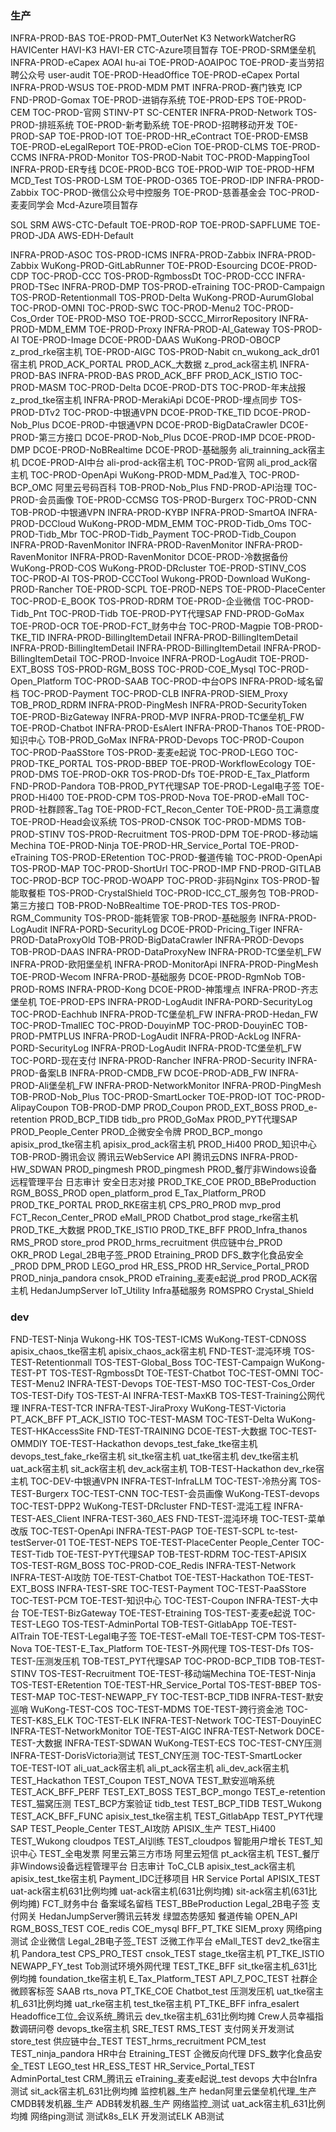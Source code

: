 ### 生产
INFRA-PROD-BAS
TOE-PROD-PMT_OuterNet
K3
NetworkWatcherRG
HAVICenter
HAVI-K3
HAVI-ER
CTC-Azure项目暂存
TOE-PROD-SRM堡垒机
INFRA-PROD-eCapex
AOAI
hu-ai
TOE-PROD-AOAIPOC
TOE-PROD-麦当劳招聘公众号
user-audit
TOE-PROD-HeadOffice
TOE-PROD-eCapex
Portal
INFRA-PROD-WSUS
TOE-PROD-MDM
PMT
INFRA-PROD-赛门铁克
ICP
FND-PROD-Gomax
TOE-PROD-进销存系统
TOE-PROD-EPS
TOE-PROD-CEM
TOC-PROD-官网
STINV-PT
SC-CENTER
INFRA-PROD-Network
TOS-PROD-排班系统
TOE-PROD-新考勤系统
TOE-PROD-招聘移动开发
TOE-PROD-SAP
TOE-PROD-IOT
TOE-PROD-HR_eContract
TOE-PROD-EMSB
TOE-PROD-eLegalReport
TOE-PROD-eCion
TOE-PROD-CLMS
TOE-PROD-CCMS
INFRA-PROD-Monitor
TOS-PROD-Nabit
TOC-PROD-MappingTool
INFRA-PROD-ER专线
DCOE-PROD-BCG
TOE-PROD-WIP
TOE-PROD-HFM
MCD_Test
TOS-PROD-LSM
TOE-PROD-O365
TOE-PROD-IDP
INFRA-PROD-Zabbix
TOC-PROD-微信公众号中控服务
TOE-PROD-慈善基金会
TOC-PROD-麦麦同学会
Mcd-Azure项目暂存



SOL
SRM
AWS-CTC-Default
TOE-PROD-ROP
TOE-PROD-SAPFLUME
TOE-PROD-JDA
AWS-EDH-Default


INFRA-PROD-ASOC
TOS-PROD-ICMS
INFRA-PROD-Zabbix
INFRA-PROD-Zabbix
WuKong-PROD-GitLabRunner
TOE-PROD-Esourcing
DCOE-PROD-CDP
TOC-PROD-CCC
TOS-PROD-RgmbossDt
TOC-PROD-CCC
INFRA-PROD-TSec
INFRA-PROD-DMP
TOS-PROD-eTraining
TOC-PROD-Campaign
TOS-PROD-Retentionmall
TOS-PROD-Delta
WuKong-PROD-AurumGlobal
TOC-PROD-OMNI
TOC-PROD-SWC
TOC-PROD-Menu2
TOC-PROD-Cos_Order
TOE-PROD-MSO
TOE-PROD-SCCC_MirrorRepository
INFRA-PROD-MDM_EMM
TOE-PROD-Proxy
INFRA-PROD-AI_Gateway
TOS-PROD-AI
TOE-PROD-Image
DCOE-PROD-DAAS
WuKong-PROD-OBOCP
z_prod_rke宿主机
TOE-PROD-AIGC
TOS-PROD-Nabit
cn_wukong_ack_dr01宿主机
PROD_ACK_PORTAL
PROD_ACK_大数据
z_prod_ack宿主机
INFRA-PROD-BAS
INFRA-PROD-BAS
PROD_ACK_BFF
PROD_ACK_ISTIO
TOC-PROD-MASM
TOC-PROD-Delta
DCOE-PROD-DTS
TOC-PROD-年末战报
z_prod_tke宿主机
INFRA-PROD-MerakiApi
DCOE-PROD-埋点同步
TOS-PROD-DTv2
TOC-PROD-中银通VPN
DCOE-PROD-TKE_TID
DCOE-PROD-Nob_Plus
DCOE-PROD-中银通VPN
DCOE-PROD-BigDataCrawler
DCOE-PROD-第三方接口
DCOE-PROD-Nob_Plus
DCOE-PROD-IMP
DCOE-PROD-DMP
DCOE-PROD-NoBRealtime
DCOE-PROD-基础服务
ali_trainning_ack宿主机
DCOE-PROD-AI中台
ali-prod-ack宿主机
TOC-PROD-官网
ali_prod_ack宿主机
TOC-PROD-OpenApi
WuKong-PROD-MDM_Pad准入
TOC-PROD-BCP_OMC
阿里云号码百科
TOB-PROD-Nob_Plus
FND-PROD-API治理
TOC-PROD-会员画像
TOE-PROD-CCMSG
TOS-PROD-Burgerx
TOC-PROD-CNN
TOB-PROD-中银通VPN
INFRA-PROD-KYBP
INFRA-PROD-SmartOA
INFRA-PROD-DCCloud
WuKong-PROD-MDM_EMM
TOC-PROD-Tidb_Oms
TOC-PROD-Tidb_Mbr
TOC-PROD-Tidb_Payment
TOC-PROD-Tidb_Coupon
INFRA-PROD-RavenMonitor
INFRA-PROD-RavenMonitor
INFRA-PROD-RavenMonitor
INFRA-PROD-RavenMonitor
DCOE-PROD-冷数据备份
WuKong-PROD-COS
WuKong-PROD-DRcluster
TOE-PROD-STINV_COS
TOC-PROD-AI
TOS-PROD-CCCTool
Wukong-PROD-Download
WuKong-PROD-Rancher
TOE-PROD-SCPL
TOE-PROD-NEPS
TOE-PROD-PlaceCenter
TOC-PROD-E_BOOK
TOS-PROD-RDRM
TOE-PROD-企业微信
TOC-PROD-Tidb_Pnt
TOC-PROD-Tidb
TOE-PROD-PYT代理SAP
FND-PROD-GoMax
TOE-PROD-OCR
TOE-PROD-FCT_财务中台
TOC-PROD-Magpie
TOB-PROD-TKE_TID
INFRA-PROD-BillingItemDetail
INFRA-PROD-BillingItemDetail
INFRA-PROD-BillingItemDetail
INFRA-PROD-BillingItemDetail
INFRA-PROD-BillingItemDetail
TOC-PROD-Invoice
INFRA-PROD-LogAudit
TOE-PROD-EXT_BOSS
TOS-PROD-RGM_BOSS
TOC-PROD-COE_Mysql
TOC-PROD-Open_Platform
TOC-PROD-SAAB
TOC-PROD-中台OPS
INFRA-PROD-域名留档
TOC-PROD-Payment
TOC-PROD-CLB
INFRA-PROD-SIEM_Proxy
TOB_PROD_RDRM
INFRA-PROD-PingMesh
INFRA-PROD-SecurityToken
TOE-PROD-BizGateway
INFRA-PROD-MVP
INFRA-PROD-TC堡垒机_FW
TOE-PROD-Chatbot
INFRA-PROD-EsAlert
INFRA-PROD-Thanos
TOE-PROD-知识中心
TOB-PROD_GoMax
INFRA-PROD-Devops
TOC-PROD-Coupon
TOC-PROD-PaaSStore
TOS-PROD-麦麦e起说
TOC-PROD-LEGO
TOC-PROD-TKE_PORTAL
TOS-PROD-BBEP
TOE-PROD-WorkflowEcology
TOE-PROD-DMS
TOE-PROD-OKR
TOS-PROD-Dfs
TOE-PROD-E_Tax_Platform
FND-PROD-Pandora
TOB-PROD_PYT代理SAP
TOE-PROD-Legal电子签
TOE-PROD-Hi400
TOE-PROD-CPM
TOS-PROD-Nova
TOE-PROD-eMall
TOC-PROD-社群顾客_Tag
TOE-PROD-FCT_Recon_Center
TOE-PROD-员工满意度
TOE-PROD-Head会议系统
TOS-PROD-CNSOK
TOC-PROD-MDMS
TOB-PROD-STINV
TOS-PROD-Recruitment
TOS-PROD-DPM
TOE-PROD-移动端Mechina
TOE-PROD-Ninja
TOE-PROD-HR_Service_Portal
TOE-PROD-eTraining
TOS-PROD-ERetention
TOC-PROD-餐道传输
TOC-PROD-OpenApi
TOS-PROD-MAP
TOC-PROD-ShortUrl
TOC-PROD-IMP
FND-PROD-GITLAB
TOC-PROD-BCP
TOC-PROD-WOAPP
TOC-PROD-非码Nginx
TOS-PROD-智能取餐柜
TOS-PROD-CrystalShield
TOC-PROD-ICC_CT_服务包
TOB-PROD-第三方接口
TOB-PROD-NoBRealtime
TOE-PROD-TES
TOS-PROD-RGM_Community
TOS-PROD-能耗管家
TOB-PROD-基础服务
INFRA-PROD-LogAudit
INFRA-PORD-SecurityLog
DCOE-PROD-Pricing_Tiger
INFRA-PROD-DataProxyOld
TOB-PROD-BigDataCrawler
INFRA-PROD-Devops
TOB-PROD-DAAS
INFRA-PROD-DataProxyNew
INFRA-PROD-TC堡垒机_FW
INFRA-PROD-欧阳堡垒机
INFRA-PROD-MonitorApi
INFRA-PROD-PingMesh
TOE-PROD-Wecom
INFRA-PROD-基础服务
DCOE-PROD-RgmNob
TOB-PROD-ROMS
INFRA-PROD-Kong
DCOE-PROD-神策埋点
INFRA-PROD-齐志堡垒机
TOE-PROD-EPS
INFRA-PROD-LogAudit
INFRA-PORD-SecurityLog
TOC-PROD-Eachhub
INFRA-PROD-TC堡垒机_FW
INFRA-PROD-Hedan_FW
TOC-PROD-TmallEC
TOC-PROD-DouyinMP
TOC-PROD-DouyinEC
TOB-PROD-PMTPLUS
INFRA-PROD-LogAudit
INFRA-PROD-AckLog
INFRA-PORD-SecurityLog
INFRA-PROD-LogAudit
INFRA-PROD-TC堡垒机_FW
TOC-PORD-现在支付
INFRA-PROD-Rancher
INFRA-PROD-Security
INFRA-PROD-备案LB
INFRA-PROD-CMDB_FW
DCOE-PROD-ADB_FW
INFRA-PROD-Ali堡垒机_FW
INFRA-PROD-NetworkMonitor
INFRA-PROD-PingMesh
TOB-PROD-Nob_Plus
TOC-PROD-SmartLocker
TOE-PROD-IOT
TOC-PROD-AlipayCoupon
TOB-PROD-DMP
PROD_Coupon
PROD_EXT_BOSS
PROD_e-retention
PROD_BCP_TIDB
tidb_pro
PROD_GoMax
PROD_PYT代理SAP
PROD_People_Center
PROD_企微安全令牌
PROD_BCP_mongo
apisix_prod_tke宿主机
apisix_prod_ack宿主机
PROD_Hi400
PROD_知识中心
TOB-PROD-腾讯会议
腾讯云WebService API
腾讯云DNS
INFRA-PROD-HW_SDWAN
PROD_pingmesh
PROD_pingmesh
PROD_餐厅非Windows设备远程管理平台
日志审计
安全日志对接
PROD_TKE_COE
PROD_BBeProduction
RGM_BOSS_PROD
open_platform_prod
E_Tax_Platform_PROD
PROD_TKE_PORTAL
PROD_RKE宿主机
CPS_PRO_PROD
mvp_prod
FCT_Recon_Center_PROD
eMall_PROD
Chatbot_prod
stage_rke宿主机
PROD_TKE_大数据
PROD_TKE_ISTIO
PROD_TKE_BFF
PROD_Infra_thanos
RMS_PROD
store_prod
PROD_hrms_recruitment
供应链中台_PROD
OKR_PROD
Legal_2B电子签_PROD
Etraining_PROD
DFS_数字化食品安全_PROD
DPM_PROD
LEGO_prod
HR_ESS_PROD
HR_Service_Portal_PROD
PROD_ninja_pandora
cnsok_PROD
eTraining_麦麦e起说_prod
PROD_ACK宿主机
HedanJumpServer
IoT_Utility
Infra基础服务
ROMSPRO
Crystal_Shield


### dev
FND-TEST-Ninja
Wukong-HK
TOS-TEST-ICMS
WuKong-TEST-CDNOSS
apisix_chaos_tke宿主机
apisix_chaos_ack宿主机
FND-TEST-混沌环境
TOS-TEST-Retentionmall
TOS-TEST-Global_Boss
TOC-TEST-Campaign
WuKong-TEST-PT
TOS-TEST-RgmbossDt
TOE-TEST-Chatbot
TOC-TEST-OMNI
TOC-TEST-Menu2
INFRA-TEST-Devops
TOE-TEST-MSO
TOC-TEST-Cos_Order
TOS-TEST-Dify
TOS-TEST-AI
INFRA-TEST-MaxKB
TOS-TEST-Training公网代理
INFRA-TEST-TCR
INFRA-TEST-JiraProxy
WuKong-TEST-Victoria
PT_ACK_BFF
PT_ACK_ISTIO
TOC-TEST-MASM
TOC-TEST-Delta
WuKong-TEST-HKAccessSite
FND-TEST-TRAINING
DCOE-TEST-大数据
TOC-TEST-OMMDIY
TOE-TEST-Hackathon
devops_test_fake_tke宿主机
devops_test_fake_rke宿主机
sit_tke宿主机
uat_tke宿主机
dev_tke宿主机
uat_ack宿主机
sit_ack宿主机
dev_ack宿主机
TOB-TEST-Hackathon
dev_rke宿主机
TOC-DEV-中银通VPN
INFRA-TEST-InfraLLM
TOC-TEST-冷热分离
TOS-TEST-Burgerx
TOC-TEST-CNN
TOC-TEST-会员画像
WuKong-TEST-devops
TOC-TEST-DPP2
WuKong-TEST-DRcluster
FND-TEST-混沌工程
INFRA-TEST-AES_Client
INFRA-TEST-360_AES
FND-TEST-混沌环境
TOC-TEST-菜单改版
TOC-TEST-OpenApi
INFRA-TEST-PAGP
TOE-TEST-SCPL
tc-test-testServer-01
TOE-TEST-NEPS
TOE-TEST-PlaceCenter
People_Center
TOC-TEST-Tidb
TOE-TEST-PYT代理SAP
TOB-TEST-RDRM
TOC-TEST-APISIX
TOS-TEST-RGM_BOSS
TOC-PROD-COE_Redis
INFRA-TEST-Network
INFRA-TEST-AI攻防
TOE-TEST-Chatbot
TOE-TEST-Hackathon
TOE-TEST-EXT_BOSS
INFRA-TEST-SRE
TOC-TEST-Payment
TOC-TEST-PaaSStore
TOC-TEST-PCM
TOE-TEST-知识中心
TOC-TEST-Coupon
INFRA-TEST-大中台
TOE-TEST-BizGateway
TOE-TEST-Etraining
TOS-TEST-麦麦e起说
TOC-TEST-LEGO
TOS-TEST-AdminPortal
TOB-TEST-GitlabApp
TOE-TEST-AITrain
TOE-TEST-Legal电子签
TOE-TEST-eMall
TOE-TEST-CPM
TOS-TEST-Nova
TOE-TEST-E_Tax_Platform
TOE-TEST-外网代理
TOS-TEST-Dfs
TOS-TEST-压测发压机
TOB-TEST_PYT代理SAP
TOC-PROD-BCP_TIDB
TOB-TEST-STINV
TOS-TEST-Recruitment
TOE-TEST-移动端Mechina
TOE-TEST-Ninja
TOS-TEST-ERetention
TOE-TEST-HR_Service_Portal
TOS-TEST-BBEP
TOS-TEST-MAP
TOC-TEST-NEWAPP_FY
TOC-TEST-BCP_TIDB
INFRA-TEST-默安巡哨
WuKong-TEST-COS
TOC-TEST-MDMS
TOE-TEST-跨行资金池
TOC-TEST-K8S_ELK
TOC-TEST-ELK
INFRA-TEST-Network
TOC-TEST-DouyinEC
INFRA-TEST-NetworkMonitor
TOE-TEST-AIGC
INFRA-TEST-Network
DOCE-TEST-大数据
INFRA-TEST-SDWAN
WuKong-TEST-ECS
TOC-TEST-CNY压测
INFRA-TEST-DorisVictoria测试
TEST_CNY压测
TOC-TEST-SmartLocker
TOE-TEST-IOT
ali_uat_ack宿主机
ali_pt_ack宿主机
ali_dev_ack宿主机
TEST_Hackathon
TEST_Coupon
TEST_NOVA
TEST_默安巡哨系统
TEST_ACK_BFF_PERF
TEST_EXT_BOSS
TEST_BCP_mongo
TEST_e-retention
TEST_猫窝压测
TEST_BCP方案验证
tidb_test
TEST_BCP_TIDB
TEST_Wukong
TEST_ACK_BFF_FUNC
apisix_test_tke宿主机
TEST_GitlabApp
TEST_PYT代理SAP
TEST_People_Center
TEST_AI攻防
APISIX_生产
TEST_Hi400
TEST_Wukong
cloudpos
TEST_AI训练
TEST_cloudpos
智能用户增长
TEST_知识中心
TEST_全电发票
阿里云第三方市场
阿里云短信
pt_ack宿主机
TEST_餐厅非Windows设备远程管理平台
日志审计
ToC_CLB
apisix_test_ack宿主机
apisix_test_tke宿主机
Payment_IDC迁移项目
HR Service Portal
APISIX_TEST
uat-ack宿主机631比例均摊
uat-ack宿主机(631比例均摊)
sit-ack宿主机(631比例均摊)
FCT_财务中台
备案域名留档
TEST_BBeProduction
Legal_2B电子签
支付网关
HedanJumpServer腾讯云转发
绿盟态势感知
餐道传输
OPEN_API
RGM_BOSS_TEST
COE_redis
COE_mysql
BFF_PT_TKE
SIEM_proxy
网络ping测试
企业微信
Legal_2B电子签_TEST
泛微工作平台
eMall_TEST
dev2_tke宿主机
Pandora_test
CPS_PRO_TEST
cnsok_TEST
stage_tke宿主机
PT_TKE_ISTIO
NEWAPP_FY_test
Tob测试环境外网代理
TEST_TKE_BFF
sit_tke宿主机_631比例均摊
foundation_tke宿主机
E_Tax_Platform_TEST
API_7_POC_TEST
社群企微顾客标签
SAAB
rts_nova
PT_TKE_COE
Chatbot_test
压测发压机
uat_tke宿主机_631比例均摊
uat_rke宿主机
test_tke宿主机
PT_TKE_BFF
infra_esalert
Headoffice工位_会议系统_腾讯云
dev_tke宿主机_631比例均摊
Crew人员幸福指数调研问卷
devops_tke宿主机
SRE_TEST
RMS_TEST
支付网关开发测试
store_test
供应链中台_TEST
TEST_hrms_recruitment
PCM_test
TEST_ninja_pandora
HR中台
Etraining_TEST
企微反向代理
DFS_数字化食品安全_TEST
LEGO_test
HR_ESS_TEST
HR_Service_Portal_TEST
AdminPortal_test
CRM_腾讯云
eTraining_麦麦e起说_test
devops
大中台Infra测试
sit_ack宿主机_631比例均摊
监控机器_生产
hedan阿里云堡垒机代理_生产
CMDB转发机器_生产
ADB转发机器_生产
网络监控_测试
uat_ack宿主机_631比例均摊
网络ping测试
测试k8s_ELK
开发测试ELK
AB测试
